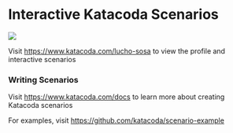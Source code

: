 # Interactive Katacoda Scenarios

[![](http://shields.katacoda.com/katacoda/lucho-sosa/count.svg)](https://www.katacoda.com/lucho-sosa "Get your profile on Katacoda.com")

Visit https://www.katacoda.com/lucho-sosa to view the profile and interactive scenarios

### Writing Scenarios
Visit https://www.katacoda.com/docs to learn more about creating Katacoda scenarios

For examples, visit https://github.com/katacoda/scenario-example
